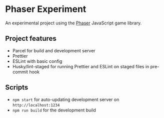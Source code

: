 # Phaser Experiment

An experimental project using the [Phaser](https://phaser.io/) JavaScript game library.

## Project features

- Parcel for build and development server
- Prettier
- ESLint with basic config
- Husky/lint-staged for running Prettier and ESLint on staged files in pre-commit hook

## Scripts

- `npm start` for auto-updating development server on `http://localhost:1234`
- `npm run build` for the development build
